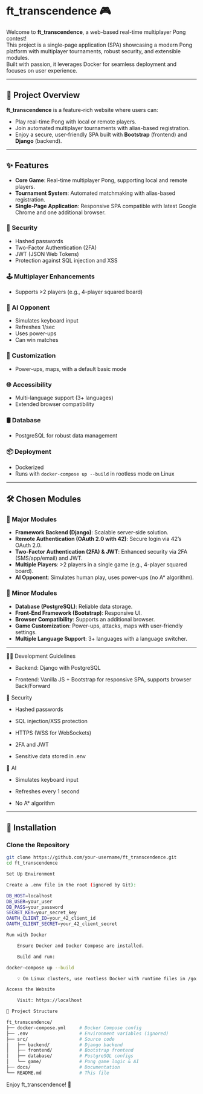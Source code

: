 # ft_transcendence 🎮

Welcome to **ft_transcendence**, a web-based real-time multiplayer Pong contest!  
This project is a single-page application (SPA) showcasing a modern Pong platform with multiplayer tournaments, robust security, and extensible modules.  
Built with passion, it leverages Docker for seamless deployment and focuses on user experience.  

---

## 📖 Project Overview

**ft_transcendence** is a feature-rich website where users can:

- Play real-time Pong with local or remote players.
- Join automated multiplayer tournaments with alias-based registration.
- Enjoy a secure, user-friendly SPA built with **Bootstrap** (frontend) and **Django** (backend).

---

## ✨ Features

- **Core Game**: Real-time multiplayer Pong, supporting local and remote players.
- **Tournament System**: Automated matchmaking with alias-based registration.
- **Single-Page Application**: Responsive SPA compatible with latest Google Chrome and one additional browser.

### 🔐 Security
- Hashed passwords
- Two-Factor Authentication (2FA)
- JWT (JSON Web Tokens)
- Protection against SQL injection and XSS

### 🕹️ Multiplayer Enhancements
- Supports >2 players (e.g., 4-player squared board)

### 🤖 AI Opponent
- Simulates keyboard input
- Refreshes 1/sec
- Uses power-ups
- Can win matches

### 🎨 Customization
- Power-ups, maps, with a default basic mode

### 🌐 Accessibility
- Multi-language support (3+ languages)
- Extended browser compatibility

### 🛢️ Database
- PostgreSQL for robust data management

### 📦 Deployment
- Dockerized
- Runs with `docker-compose up --build` in rootless mode on Linux

---

## 🛠️ Chosen Modules

### 🧩 Major Modules

- **Framework Backend (Django)**: Scalable server-side solution.
- **Remote Authentication (OAuth 2.0 with 42)**: Secure login via 42’s OAuth 2.0.
- **Two-Factor Authentication (2FA) & JWT**: Enhanced security via 2FA (SMS/app/email) and JWT.
- **Multiple Players**: >2 players in a single game (e.g., 4-player squared board).
- **AI Opponent**: Simulates human play, uses power-ups (no A* algorithm).

### 🧱 Minor Modules

- **Database (PostgreSQL)**: Reliable data storage.
- **Front-End Framework (Bootstrap)**: Responsive UI.
- **Browser Compatibility**: Supports an additional browser.
- **Game Customization**: Power-ups, attacks, maps with user-friendly settings.
- **Multiple Language Support**: 3+ languages with a language switcher.

---

🧑‍💻 Development Guidelines

- Backend: Django with PostgreSQL
    
- Frontend: Vanilla JS + Bootstrap for responsive SPA, supports browser Back/Forward

🔐 Security

- Hashed passwords

- SQL injection/XSS protection

- HTTPS (WSS for WebSockets)

- 2FA and JWT

- Sensitive data stored in .env

🧠 AI

- Simulates keyboard input

- Refreshes every 1 second

- No A* algorithm

---

## 🚀 Installation

### Clone the Repository
```bash
git clone https://github.com/your-username/ft_transcendence.git
cd ft_transcendence

Set Up Environment

Create a .env file in the root (ignored by Git):

DB_HOST=localhost
DB_USER=your_user
DB_PASS=your_password
SECRET_KEY=your_secret_key
OAUTH_CLIENT_ID=your_42_client_id
OAUTH_CLIENT_SECRET=your_42_client_secret

Run with Docker

    Ensure Docker and Docker Compose are installed.

    Build and run:

docker-compose up --build

    💡 On Linux clusters, use rootless Docker with runtime files in /goinfre or /sgoinfre.

Access the Website

    Visit: https://localhost

📂 Project Structure

ft_transcendence/
├── docker-compose.yml     # Docker Compose config
├── .env                   # Environment variables (ignored)
├── src/                   # Source code
│   ├── backend/           # Django backend
│   ├── frontend/          # Bootstrap frontend
│   ├── database/          # PostgreSQL configs
│   └── game/              # Pong game logic & AI
├── docs/                  # Documentation
└── README.md              # This file

```


Enjoy ft_transcendence! 🏓

